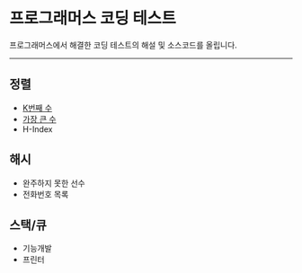 # 프로그래머스 코딩 테스트
프로그래머스에서 해결한 코딩 테스트의 해설 및 소스코드를 올립니다.

---
## 정렬
- [K번째 수](./정렬/K번째_수.md)
- [가장 큰 수](./정렬/가장_큰_수.md)
- H-Index
## 해시
- 완주하지 못한 선수
- 전화번호 목록
## 스택/큐
- 기능개발
- 프린터
